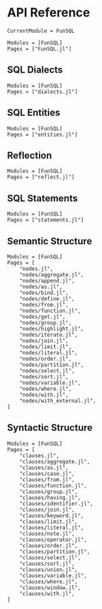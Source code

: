 # API Reference

```@meta
CurrentModule = FunSQL
```

```@autodocs
Modules = [FunSQL]
Pages = ["FunSQL.jl"]
```


## SQL Dialects

```@autodocs
Modules = [FunSQL]
Pages = ["dialects.jl"]
```

## SQL Entities

```@autodocs
Modules = [FunSQL]
Pages = ["entities.jl"]
```


## Reflection

```@autodocs
Modules = [FunSQL]
Pages = ["reflect.jl"]
```


## SQL Statements

```@autodocs
Modules = [FunSQL]
Pages = ["statements.jl"]
```


## Semantic Structure

```@autodocs
Modules = [FunSQL]
Pages = [
    "nodes.jl",
    "nodes/aggregate.jl",
    "nodes/append.jl",
    "nodes/as.jl",
    "nodes/bind.jl",
    "nodes/define.jl",
    "nodes/from.jl",
    "nodes/function.jl",
    "nodes/get.jl",
    "nodes/group.jl",
    "nodes/highlight.jl",
    "nodes/iterate.jl",
    "nodes/join.jl",
    "nodes/limit.jl",
    "nodes/literal.jl",
    "nodes/order.jl",
    "nodes/partition.jl",
    "nodes/select.jl",
    "nodes/sort.jl",
    "nodes/variable.jl",
    "nodes/where.jl",
    "nodes/with.jl",
    "nodes/with_external.jl",
]
```


## Syntactic Structure

```@autodocs
Modules = [FunSQL]
Pages = [
    "clauses.jl",
    "clauses/aggregate.jl",
    "clauses/as.jl",
    "clauses/case.jl",
    "clauses/from.jl",
    "clauses/function.jl",
    "clauses/group.jl",
    "clauses/having.jl",
    "clauses/identifier.jl",
    "clauses/join.jl",
    "clauses/keyword.jl",
    "clauses/limit.jl",
    "clauses/literal.jl",
    "clauses/note.jl",
    "clauses/operator.jl",
    "clauses/order.jl",
    "clauses/partition.jl",
    "clauses/select.jl",
    "clauses/sort.jl",
    "clauses/union.jl",
    "clauses/variable.jl",
    "clauses/where.jl",
    "clauses/window.jl",
    "clauses/with.jl",
]
```

